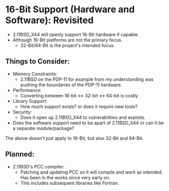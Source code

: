 # 16-Bit Support (Hardware and Software): Revisited
- 2.11BSD_X44 will openly support 16-Bit hardware if capable.
- Although 16-Bit platforms are not the primary focus.
	- 32-Bit/64-Bit is the project's intended focus.

## Things to Consider:
- Memory Constraints:
	- 2.11BSD on the PDP-11 for example from my understanding 
	was pushing the boundaries of the PDP-11 hardware.
- Performance: 
	- Converting between 16-bit <-> 32-bit <-> 64-bit is costly.
- Library Support:
	- How much support exists? or does it require new tools?
- Security:
	- Does it open up 2.11BSD_X44 to vulnerabilities and exploits.
- Does the software support need to be apart of 2.11BSD_X44 or can it be
a separate module/package?

The above doesn't just apply to 16-Bit, but also 32-Bit and 64-Bit.

## Planned:
- 2.11BSD's PCC compiler:
	- Patching and updating PCC so it will compile and work as intended. Has been in the
works since very early on.
	- This includes subsequent libraries like Fortran.
